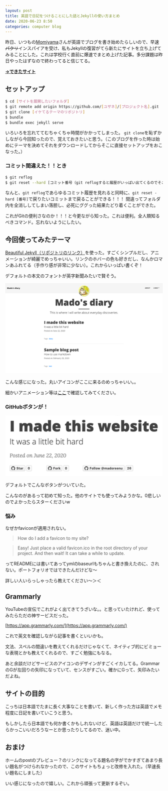 ```yaml
---
layout: post
title: 英語で日記をつけることにした話とJekyllの使い方まとめ
date: 2020-06-23 8:50
categories: computer blog
---
```

昨日、いつもの[Momiyama](https://twitter.com/momeemt)さんが英語でブログを書き始めたらしいので、早速~~パクリ~~インスパイアを受け、私もJekyllの復習がてら新たにサイトを立ち上げてみることにした。これは学校行く直前に爆速でまとめ上げた記事。多分課題は昨日やったはずなので終わってると信じてる。

**[→できたサイト](https://madoreenu.github.io/diary)**

## セットアップ

```bash
$ cd [サイトを展開したいフォルダ]
$ git remote add origin https://github.com/[ユザネ]/[プロジェクト名].git
$ git clone [イケてるテーマのリポジトリ]
$ bundle
$ bundle exec jekyll serve
```

いろいろを忘れててむちゃくちゃ時間がかかってしまった。
`git clone`を恥ずかしながら今回知ったので、覚えておきたいと思う。（このブログを作った時は始めにテーマを決めてそれをダウンロードしてからそこに直接セットアップをおこなった。）

### コミット間違えた！！とき

```bash
$ git reflog
$ git reset --hard [コミット番号（git reflogすると履歴がいっぱい出てくるのでそこから選ぶ）]
```

なんと、`git reflog`であらゆるコミット履歴を見れると同時に、`git reset -hard [番号]`で戻りたいコミットまで戻ることができる！！！
間違ってフォルダ内を全消ししてしまい落胆し、必死にググった結果たどり着くことができた。

これがGitの便利さなのか！！！と今更ながら知った。これは便利。全人類知るべきコマンド。忘れないようにしたい。

## 今回使ってみたテーマ

[Beautiful Jekyll（リポジトリのリンク）](https://github.com/daattali/beautiful-jekyll#readme)を使った。すごくシンプルだし、アニメーションが綺麗でめっちゃいい。リンクのホバーの色も好きだし、なんかロマンあふれてる（手作り感が非常に少ない）。これからいっぱい書くぞ！

デフォルトの本文のフォントが英字新聞みたいで賢そう。

![プレビュー](/assets/englishdiary.png)

こんな感じになった。丸いアイコンがここに来るのめっちゃいい。。

細かいアニメーション等は[ここ](https://madoreenu.github.io/diary)で確認してみてください。

### GitHubボタンが！

![ボタン](/assets/githubbuttons.png)

デフォルトでこんなボタンがついていた。

こんなのがあるって初めて知った。他のサイトでも使ってみようかな。0悲しいのでよかったらスターくださいw

### 悩み

なぜかfaviconが適用されない。

> How do I add a favicon to my site?

>Easy! Just place a valid favicon.ico in the root directory of your project. And then wait! It can take a while to update.

ってREADMEには書いてあってymlのbaseurlもちゃんと書き換えたのに、されない。ポートフォリオではできたんだけどな〜

詳しい人いらっしゃったら教えてください〜＞＜

## Grammarly

YouTubeの宣伝でこれがよく出てきてうざいな。。と思っていたけれど、使ってみたらただの神サービスだった。

[https://app.grammarly.com/](https://app.grammarly.com/)

これで英文を確認しながら記事を書くといいかも。

文法、スペルの間違いを教えてくれるだけじゃなくて、ネイティブ的にビミョーな表現とかも教えてくれるので、すごく勉強にもなる。

あと余談だけどサービスのアイコンのデザインがすごくイカしてる。GrammarのGが左回りの矢印になっていて、センスがすごい。確かにGって、矢印みたいだよね。

## サイトの目的

こっちは日本語でたまに長く大事なことを書いて、新しく作った方は英語でメモ程度に日記を書いていこうと思う。

もしかしたら日本語でも何か書くかもしれないけど、英語は英語だけで統一したらかっこいいだろうなーとか思ったりしてるので、迷い中。

## おまけ

ホームのpostのプレビュー？のリンクになってる題名の字がでかすぎてあまり長い題名がつけられなかったので、このサイトもちょっと改修を入れた。（早速長い題名にしました）

いい感じになったので嬉しい。これから頑張って更新するぞい。
